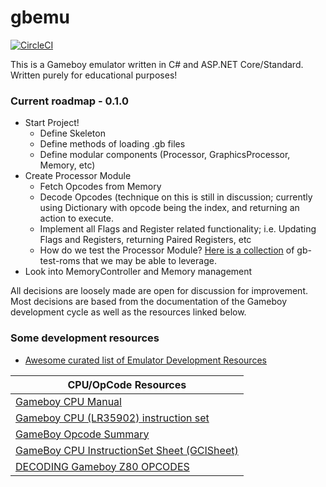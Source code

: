 # gbemu 

[![CircleCI](https://img.shields.io/circleci/project/github/scottrabara/gbemu/master.svg?label=master)](https://circleci.com/gh/scottrabara/gbemu)

This is a Gameboy emulator written in C# and ASP.NET Core/Standard. Written purely for educational purposes!

### Current roadmap - 0.1.0
- Start Project!
  - Define Skeleton
  - Define methods of loading .gb files
  - Define modular components (Processor, GraphicsProcessor, Memory, etc)
- Create Processor Module
  - Fetch Opcodes from Memory
  - Decode Opcodes (technique on this is still in discussion; currently using Dictionary with opcode being the index, and returning an action to execute.
  - Implement all Flags and Register related functionality; i.e. Updating Flags and Registers, returning Paired Registers, etc
  - How do we test the Processor Module? [Here is a collection](https://github.com/retrio/gb-test-roms) of gb-test-roms that we may be able to leverage.
- Look into MemoryController and Memory management


All decisions are loosely made are open for discussion for improvement. Most decisions are based from the documentation of the Gameboy development cycle as well as the resources linked below.


### Some development resources

- [Awesome curated list of Emulator Development Resources](https://github.com/gbdev/awesome-gbdev#emulator-development)

| CPU/OpCode Resources |
| -------------------- |
| [Gameboy CPU Manual](http://marc.rawer.de/Gameboy/Docs/GBCPUman.pdf) |
| [Gameboy CPU (LR35902) instruction set](http://www.pastraiser.com/cpu/gameboy/gameboy_opcodes.html) |
| [GameBoy Opcode Summary](http://www.devrs.com/gb/files/opcodes.html) |
| [GameBoy CPU InstructionSet Sheet (GCISheet)](http://www.devrs.com/gb/files/GBCPU_Instr.html) |
| [DECODING Gameboy Z80 OPCODES](https://gb-archive.github.io/salvage/decoding_gbz80_opcodes/Decoding%20Gamboy%20Z80%20Opcodes.html) |
